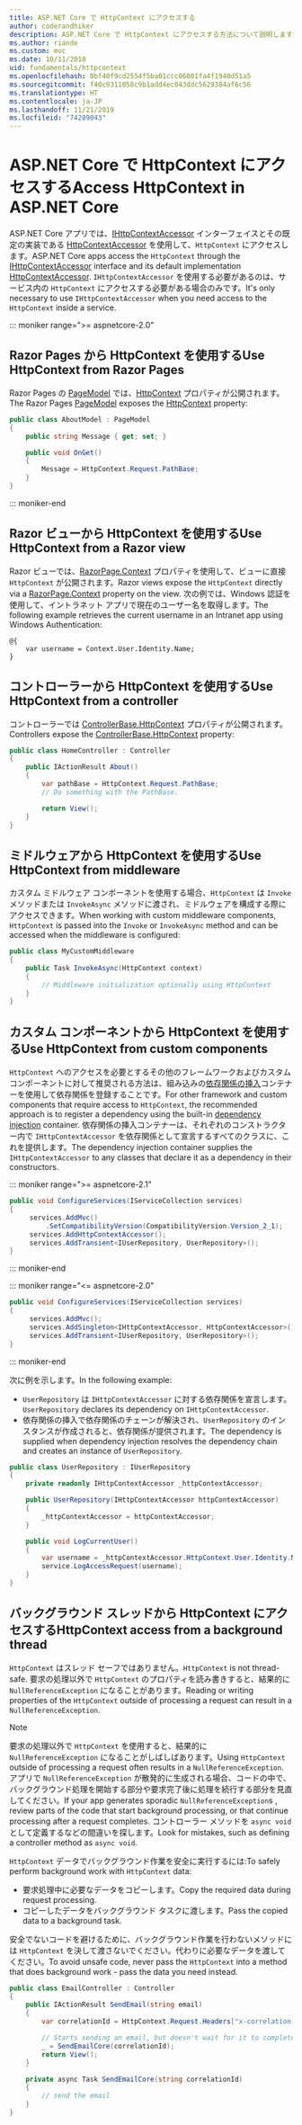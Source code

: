 ```yaml
---
title: ASP.NET Core で HttpContext にアクセスする
author: coderandhiker
description: ASP.NET Core で HttpContext にアクセスする方法について説明します。
ms.author: riande
ms.custom: mvc
ms.date: 10/11/2018
uid: fundamentals/httpcontext
ms.openlocfilehash: 0bf40f9cd2554f5ba01ccc06001fa4f1940d51a5
ms.sourcegitcommit: f40c9311058c9b1add4ec043ddc5629384af6c56
ms.translationtype: HT
ms.contentlocale: ja-JP
ms.lasthandoff: 11/21/2019
ms.locfileid: "74289043"
---
```

# <a name="access-httpcontext-in-aspnet-core"></a><span data-ttu-id="854da-103">ASP.NET Core で HttpContext にアクセスする</span><span class="sxs-lookup"><span data-stu-id="854da-103">Access HttpContext in ASP.NET Core</span></span>

<span data-ttu-id="854da-104">ASP.NET Core アプリでは、[IHttpContextAccessor](/dotnet/api/microsoft.aspnetcore.http.ihttpcontextaccessor) インターフェイスとその既定の実装である [HttpContextAccessor](/dotnet/api/microsoft.aspnetcore.http.httpcontextaccessor) を使用して、`HttpContext` にアクセスします。</span><span class="sxs-lookup"><span data-stu-id="854da-104">ASP.NET Core apps access the `HttpContext` through the [IHttpContextAccessor](/dotnet/api/microsoft.aspnetcore.http.ihttpcontextaccessor) interface and its default implementation [HttpContextAccessor](/dotnet/api/microsoft.aspnetcore.http.httpcontextaccessor).</span></span> <span data-ttu-id="854da-105">`IHttpContextAccessor` を使用する必要があるのは、サービス内の `HttpContext` にアクセスする必要がある場合のみです。</span><span class="sxs-lookup"><span data-stu-id="854da-105">It's only necessary to use `IHttpContextAccessor` when you need access to the `HttpContext` inside a service.</span></span>

::: moniker range=">= aspnetcore-2.0"

## <a name="use-httpcontext-from-razor-pages"></a><span data-ttu-id="854da-106">Razor Pages から HttpContext を使用する</span><span class="sxs-lookup"><span data-stu-id="854da-106">Use HttpContext from Razor Pages</span></span>

<span data-ttu-id="854da-107">Razor Pages の [PageModel](/dotnet/api/microsoft.aspnetcore.mvc.razorpages.pagemodel) では、[HttpContext](/dotnet/api/microsoft.aspnetcore.mvc.razorpages.pagemodel.httpcontext) プロパティが公開されます。</span><span class="sxs-lookup"><span data-stu-id="854da-107">The Razor Pages [PageModel](/dotnet/api/microsoft.aspnetcore.mvc.razorpages.pagemodel) exposes the [HttpContext](/dotnet/api/microsoft.aspnetcore.mvc.razorpages.pagemodel.httpcontext) property:</span></span>

```csharp
public class AboutModel : PageModel
{
    public string Message { get; set; }

    public void OnGet()
    {
        Message = HttpContext.Request.PathBase;
    }
}
```

::: moniker-end

## <a name="use-httpcontext-from-a-razor-view"></a><span data-ttu-id="854da-108">Razor ビューから HttpContext を使用する</span><span class="sxs-lookup"><span data-stu-id="854da-108">Use HttpContext from a Razor view</span></span>

<span data-ttu-id="854da-109">Razor ビューでは、[RazorPage.Context](/dotnet/api/microsoft.aspnetcore.mvc.razor.razorpage.context#Microsoft_AspNetCore_Mvc_Razor_RazorPage_Context) プロパティを使用して、ビューに直接 `HttpContext` が公開されます。</span><span class="sxs-lookup"><span data-stu-id="854da-109">Razor views expose the `HttpContext` directly via a [RazorPage.Context](/dotnet/api/microsoft.aspnetcore.mvc.razor.razorpage.context#Microsoft_AspNetCore_Mvc_Razor_RazorPage_Context) property on the view.</span></span> <span data-ttu-id="854da-110">次の例では、Windows 認証を使用して、イントラネット アプリで現在のユーザー名を取得します。</span><span class="sxs-lookup"><span data-stu-id="854da-110">The following example retrieves the current username in an Intranet app using Windows Authentication:</span></span>

```cshtml
@{
    var username = Context.User.Identity.Name;
}
```

## <a name="use-httpcontext-from-a-controller"></a><span data-ttu-id="854da-111">コントローラーから HttpContext を使用する</span><span class="sxs-lookup"><span data-stu-id="854da-111">Use HttpContext from a controller</span></span>

<span data-ttu-id="854da-112">コントローラーでは [ControllerBase.HttpContext](/dotnet/api/microsoft.aspnetcore.mvc.controllerbase.httpcontext) プロパティが公開されます。</span><span class="sxs-lookup"><span data-stu-id="854da-112">Controllers expose the [ControllerBase.HttpContext](/dotnet/api/microsoft.aspnetcore.mvc.controllerbase.httpcontext) property:</span></span>

```csharp
public class HomeController : Controller
{
    public IActionResult About()
    {
        var pathBase = HttpContext.Request.PathBase;
        // Do something with the PathBase.

        return View();
    }
}
```

## <a name="use-httpcontext-from-middleware"></a><span data-ttu-id="854da-113">ミドルウェアから HttpContext を使用する</span><span class="sxs-lookup"><span data-stu-id="854da-113">Use HttpContext from middleware</span></span>

<span data-ttu-id="854da-114">カスタム ミドルウェア コンポーネントを使用する場合、`HttpContext` は `Invoke` メソッドまたは `InvokeAsync` メソッドに渡され、ミドルウェアを構成する際にアクセスできます。</span><span class="sxs-lookup"><span data-stu-id="854da-114">When working with custom middleware components, `HttpContext` is passed into the `Invoke` or `InvokeAsync` method and can be accessed when the middleware is configured:</span></span>

```csharp
public class MyCustomMiddleware
{
    public Task InvokeAsync(HttpContext context)
    {
        // Middleware initialization optionally using HttpContext
    }
}
```

## <a name="use-httpcontext-from-custom-components"></a><span data-ttu-id="854da-115">カスタム コンポーネントから HttpContext を使用する</span><span class="sxs-lookup"><span data-stu-id="854da-115">Use HttpContext from custom components</span></span>

<span data-ttu-id="854da-116">`HttpContext` へのアクセスを必要とするその他のフレームワークおよびカスタム コンポーネントに対して推奨される方法は、組み込みの[依存関係の挿入](xref:fundamentals/dependency-injection)コンテナーを使用して依存関係を登録することです。</span><span class="sxs-lookup"><span data-stu-id="854da-116">For other framework and custom components that require access to `HttpContext`, the recommended approach is to register a dependency using the built-in [dependency injection](xref:fundamentals/dependency-injection) container.</span></span> <span data-ttu-id="854da-117">依存関係の挿入コンテナーは、それぞれのコンストラクター内で `IHttpContextAccessor` を依存関係として宣言するすべてのクラスに、これを提供します。</span><span class="sxs-lookup"><span data-stu-id="854da-117">The dependency injection container supplies the `IHttpContextAccessor` to any classes that declare it as a dependency in their constructors.</span></span>

::: moniker range=">= aspnetcore-2.1"

```csharp
public void ConfigureServices(IServiceCollection services)
{
     services.AddMvc()
         .SetCompatibilityVersion(CompatibilityVersion.Version_2_1);
     services.AddHttpContextAccessor();
     services.AddTransient<IUserRepository, UserRepository>();
}
```

::: moniker-end

::: moniker range="<= aspnetcore-2.0"

```csharp
public void ConfigureServices(IServiceCollection services)
{
     services.AddMvc();
     services.AddSingleton<IHttpContextAccessor, HttpContextAccessor>();
     services.AddTransient<IUserRepository, UserRepository>();
}
```

::: moniker-end

<span data-ttu-id="854da-118">次に例を示します。</span><span class="sxs-lookup"><span data-stu-id="854da-118">In the following example:</span></span>

* <span data-ttu-id="854da-119">`UserRepository` は `IHttpContextAccessor` に対する依存関係を宣言します。</span><span class="sxs-lookup"><span data-stu-id="854da-119">`UserRepository` declares its dependency on `IHttpContextAccessor`.</span></span>
* <span data-ttu-id="854da-120">依存関係の挿入で依存関係のチェーンが解決され、`UserRepository` のインスタンスが作成されると、依存関係が提供されます。</span><span class="sxs-lookup"><span data-stu-id="854da-120">The dependency is supplied when dependency injection resolves the dependency chain and creates an instance of `UserRepository`.</span></span>

```csharp
public class UserRepository : IUserRepository
{
    private readonly IHttpContextAccessor _httpContextAccessor;

    public UserRepository(IHttpContextAccessor httpContextAccessor)
    {
        _httpContextAccessor = httpContextAccessor;
    }

    public void LogCurrentUser()
    {
        var username = _httpContextAccessor.HttpContext.User.Identity.Name;
        service.LogAccessRequest(username);
    }
}
```

## <a name="httpcontext-access-from-a-background-thread"></a><span data-ttu-id="854da-121">バックグラウンド スレッドから HttpContext にアクセスする</span><span class="sxs-lookup"><span data-stu-id="854da-121">HttpContext access from a background thread</span></span>

<span data-ttu-id="854da-122">`HttpContext` はスレッド セーフではありません。</span><span class="sxs-lookup"><span data-stu-id="854da-122">`HttpContext` is not thread-safe.</span></span> <span data-ttu-id="854da-123">要求の処理以外で `HttpContext` のプロパティを読み書きすると、結果的に `NullReferenceException` になることがあります。</span><span class="sxs-lookup"><span data-stu-id="854da-123">Reading or writing properties of the `HttpContext` outside of processing a request can result in a `NullReferenceException`.</span></span>

> [!NOTE]
> <span data-ttu-id="854da-124">要求の処理以外で `HttpContext` を使用すると、結果的に `NullReferenceException` になることがしばしばあります。</span><span class="sxs-lookup"><span data-stu-id="854da-124">Using `HttpContext` outside of processing a request often results in a `NullReferenceException`.</span></span> <span data-ttu-id="854da-125">アプリで `NullReferenceException` が散発的に生成される場合、コードの中で、バックグラウンド処理を開始する部分や要求完了後に処理を続行する部分を見直してください。</span><span class="sxs-lookup"><span data-stu-id="854da-125">If your app generates sporadic `NullReferenceException`s , review parts of the code that start background processing, or that continue processing after a request completes.</span></span> <span data-ttu-id="854da-126">コントローラー メソッドを `async void` として定義するなどの間違いを探します。</span><span class="sxs-lookup"><span data-stu-id="854da-126">Look for mistakes, such as defining a controller method as `async void`.</span></span>

<span data-ttu-id="854da-127">`HttpContext` データでバックグラウンド作業を安全に実行するには:</span><span class="sxs-lookup"><span data-stu-id="854da-127">To safely perform background work with `HttpContext` data:</span></span>

* <span data-ttu-id="854da-128">要求処理中に必要なデータをコピーします。</span><span class="sxs-lookup"><span data-stu-id="854da-128">Copy the required data during request processing.</span></span>
* <span data-ttu-id="854da-129">コピーしたデータをバックグラウンド タスクに渡します。</span><span class="sxs-lookup"><span data-stu-id="854da-129">Pass the copied data to a background task.</span></span>

<span data-ttu-id="854da-130">安全でないコードを避けるために、バックグラウンド作業を行わないメソッドには `HttpContext` を決して渡さないでください。代わりに必要なデータを渡してください。</span><span class="sxs-lookup"><span data-stu-id="854da-130">To avoid unsafe code, never pass the `HttpContext` into a method that does background work - pass the data you need instead.</span></span>

```csharp
public class EmailController : Controller
{
    public IActionResult SendEmail(string email)
    {
        var correlationId = HttpContext.Request.Headers["x-correlation-id"].ToString();

        // Starts sending an email, but doesn't wait for it to complete
        _ = SendEmailCore(correlationId);
        return View();
    }

    private async Task SendEmailCore(string correlationId)
    {
        // send the email
    }
}
